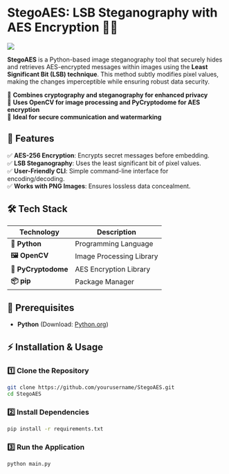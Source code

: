 # **StegoAES: LSB Steganography with AES Encryption** 🌟🔐  

<img src="https://readme-typing-svg.herokuapp.com?color=45ffaa&size=40&width=900&height=80&lines=Welcome-to-StegoAES"/>

**StegoAES** is a Python-based image steganography tool that securely hides and retrieves AES-encrypted messages within images using the **Least Significant Bit (LSB) technique**. This method subtly modifies pixel values, making the changes imperceptible while ensuring robust data security.  

🔹 **Combines cryptography and steganography for enhanced privacy**  
🔹 **Uses OpenCV for image processing and PyCryptodome for AES encryption**  
🔹 **Ideal for secure communication and watermarking**  

## 🚀 Features  
✅ **AES-256 Encryption**: Encrypts secret messages before embedding.  
✅ **LSB Steganography**: Uses the least significant bit of pixel values.  
✅ **User-Friendly CLI**: Simple command-line interface for encoding/decoding.  
✅ **Works with PNG Images**: Ensures lossless data concealment.  

## 🛠️ Tech Stack  

| **Technology**      | **Description**               |
|---------------------|-----------------------------|
| **🐍 Python**      | Programming Language        |
| **🖼️ OpenCV**      | Image Processing Library    |
| **🔐 PyCryptodome** | AES Encryption Library     |
| **📦 pip**         | Package Manager             |

## 📌 Prerequisites  
- **Python** (Download: [Python.org](https://www.python.org/downloads/))  

## ⚡ Installation & Usage  

### **1️⃣ Clone the Repository**  
```bash
git clone https://github.com/yourusername/StegoAES.git
cd StegoAES
```

### **2️⃣ Install Dependencies**  
```bash
pip install -r requirements.txt
```

### **3️⃣ Run the Application**  
```bash
python main.py
```